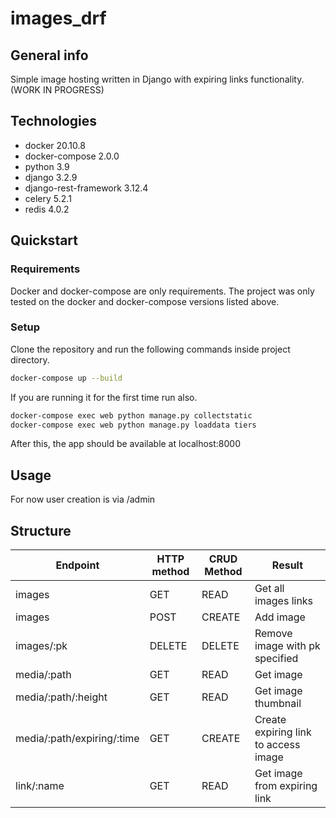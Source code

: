 # images_drf

## General info

Simple image hosting written in Django with expiring links functionality. (WORK IN PROGRESS)

## Technologies

* docker 20.10.8
* docker-compose 2.0.0
* python 3.9
* django 3.2.9
* django-rest-framework 3.12.4
* celery 5.2.1
* redis 4.0.2

## Quickstart

### Requirements

Docker and docker-compose are only requirements. The project was only tested on the docker and docker-compose versions
listed above.

### Setup

Clone the repository and run the following commands inside project directory.

```bash
docker-compose up --build
```

If you are running it for the first time run also.

```bash
docker-compose exec web python manage.py collectstatic
docker-compose exec web python manage.py loaddata tiers
```

After this, the app should be available at localhost:8000

## Usage

For now user creation is via /admin

## Structure

Endpoint | HTTP method | CRUD Method | Result
---------|-------------|-------------|-------
images | GET | READ | Get all images links
images | POST | CREATE | Add image
images/:pk | DELETE | DELETE | Remove image with pk specified
media/:path | GET | READ | Get image
media/:path/:height | GET | READ | Get image thumbnail
media/:path/expiring/:time | GET | CREATE | Create expiring link to access image
link/:name | GET | READ | Get image from expiring link